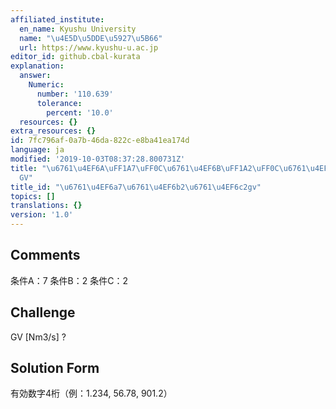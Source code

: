 ```yaml
---
affiliated_institute:
  en_name: Kyushu University
  name: "\u4E5D\u5DDE\u5927\u5B66"
  url: https://www.kyushu-u.ac.jp
editor_id: github.cbal-kurata
explanation:
  answer:
    Numeric:
      number: '110.639'
      tolerance:
        percent: '10.0'
  resources: {}
extra_resources: {}
id: 7fc796af-0a7b-46da-822c-e8ba41ea174d
language: ja
modified: '2019-10-03T08:37:28.800731Z'
title: "\u6761\u4EF6A\uFF1A7\uFF0C\u6761\u4EF6B\uFF1A2\uFF0C\u6761\u4EF6C\uFF1A2\uFF0C\
  GV"
title_id: "\u6761\u4EF6a7\u6761\u4EF6b2\u6761\u4EF6c2gv"
topics: []
translations: {}
version: '1.0'
---
```


## Comments
条件A：7
条件B：2
条件C：2

## Challenge
GV [Nm3/s] ?

## Solution Form
有効数字4桁（例：1.234,  56.78,  901.2）




